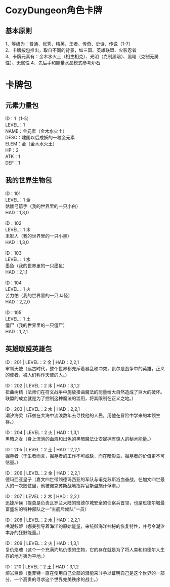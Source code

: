 CozyDungeon角色卡牌
====================

基本原则
--------------------
1、等级为：普通、优秀、精英、王者、传奇、史诗、传说（1-7）  
2、卡牌按包推出，取自不同的背景，如三国、英雄联盟、火影忍者  
3、卡牌元素有：金木水火土（相生相克）、光明（克制黑暗）、黑暗（克制无属性）、无属性
4、先后手和能量水晶模式参考炉石

卡牌包
====================

元素力量包
--------------------
ID：1（1-5）  
LEVEL：1  
NAME：金元素（金木水火土）  
DESC：建国以后成妖的一粒金元素  
ELEM：金（金木水火土）  
HP：2  
ATK：1  
DEF：1  

我的世界生物包
--------------------
ID：101  
LEVEL：1 金  
骷髅弓箭手（我的世界里的一只小白）  
HAD：1,3,0  

ID：102    
LEVEL：1 木  
末影人（我的世界里的一只小黑）  
HAD：1,3,0  

ID：103  
LEVEL：1 水  
墨鱼（我的世界里的一只墨鱼）  
HAD：2,1,1  

ID：104  
LEVEL：1 火  
苦力怕（我的世界里的一只JJ怪）  
HAD：2,2,0  

ID：105  
LEVEL：1 土  
僵尸（我的世界里的一只僵尸）  
HAD：1,2,1  

英雄联盟英雄包
--------------------
ID：201 | LEVEL：2 金 | HAD：2,2,1  
审判天使（远古时代，整个世界都充斥着暴乱和冲突，凯尔是战争中的英雄，正义的使者，被人们称作天使的人。）

ID：202 | LEVEL：2 木 | HAD：3,1,2  
扭曲树精（法师们在符文战争中施放扭曲魔法的能量给大自然造成了巨大的破坏。联盟的成立就是为了控制这种魔法的滥用，将其限制在正义之地。）

ID：203 | LEVEL：2 水 | HAD：2,2,1  
潮汐海灵（菲兹在大海中流浪数年去寻找他的人民，用他在冒险中学来的本领生存。）

ID：204 | LEVEL：2 火  | HAD：1,3,1  
黑暗之女（身上流淌的血液和出色的黑暗魔法让安妮拥有惊人的秘术能量。）

ID：205 | LEVEL：2 土 | HAD：2,2,1  
掘墓者（于生者而言，掘墓者的工作不可或缺，而在暗影岛，掘墓者的价值更不可估量。）

ID：206 | LEVEL：2 金 | HAD：2,2,1  
德玛西亚皇子（嘉文四世带领德玛西亚的军队与诺克苏斯浴血奋战，在加文四世最大的一次败仗里，他被诺克苏斯战地指挥官斯温施计俘虏。）

ID：207 | LEVEL：2 木 | HAD：2,2,1  
迅捷斥候（提莫是负责瓦罗兰大陆的班德尔城安全的侦察兵首领，也是班德尔城最富盛名的特种部队之一“主舰斥候队”一员）

ID：208 | LEVEL：2 水 | HAD：2,2,1  
唤潮鲛姬（娜美引导着海洋的原始能量，来统御海洋神秘的恢复特性，并号令潮汐本身的狂野能量。）

ID：209 | LEVEL：2 火  | HAD：1,3,1  
复仇焰魂（这个一个充满灼热仇恨的生物，它的存在就是为了将人类和约德尔人生存的地方夷为平地。）

ID：210 | LEVEL：2 土 | HAD：3,1,2  
熔岩巨兽（墨菲特一直在使用自己全部的潜能来斗争以证明自己是这个世界的一部分，一个高贵的寻求这个世界完美秩序的战士。）



